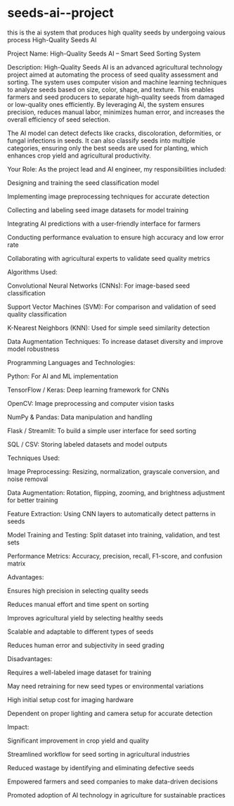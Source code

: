 # seeds-ai--project
this is the ai system that produces high quality seeds by undergoing vaious process
High-Quality Seeds AI

Project Name: High-Quality Seeds AI – Smart Seed Sorting System

Description:
High-Quality Seeds AI is an advanced agricultural technology project aimed at automating the process of seed quality assessment and sorting. The system uses computer vision and machine learning techniques to analyze seeds based on size, color, shape, and texture. This enables farmers and seed producers to separate high-quality seeds from damaged or low-quality ones efficiently. By leveraging AI, the system ensures precision, reduces manual labor, minimizes human error, and increases the overall efficiency of seed selection.

The AI model can detect defects like cracks, discoloration, deformities, or fungal infections in seeds. It can also classify seeds into multiple categories, ensuring only the best seeds are used for planting, which enhances crop yield and agricultural productivity.

Your Role:
As the project lead and AI engineer, my responsibilities included:

Designing and training the seed classification model

Implementing image preprocessing techniques for accurate detection

Collecting and labeling seed image datasets for model training

Integrating AI predictions with a user-friendly interface for farmers

Conducting performance evaluation to ensure high accuracy and low error rate

Collaborating with agricultural experts to validate seed quality metrics

Algorithms Used:

Convolutional Neural Networks (CNNs): For image-based seed classification

Support Vector Machines (SVM): For comparison and validation of seed quality classification

K-Nearest Neighbors (KNN): Used for simple seed similarity detection

Data Augmentation Techniques: To increase dataset diversity and improve model robustness

Programming Languages and Technologies:

Python: For AI and ML implementation

TensorFlow / Keras: Deep learning framework for CNNs

OpenCV: Image preprocessing and computer vision tasks

NumPy & Pandas: Data manipulation and handling

Flask / Streamlit: To build a simple user interface for seed sorting

SQL / CSV: Storing labeled datasets and model outputs

Techniques Used:

Image Preprocessing: Resizing, normalization, grayscale conversion, and noise removal

Data Augmentation: Rotation, flipping, zooming, and brightness adjustment for better training

Feature Extraction: Using CNN layers to automatically detect patterns in seeds

Model Training and Testing: Split dataset into training, validation, and test sets

Performance Metrics: Accuracy, precision, recall, F1-score, and confusion matrix

Advantages:

Ensures high precision in selecting quality seeds

Reduces manual effort and time spent on sorting

Improves agricultural yield by selecting healthy seeds

Scalable and adaptable to different types of seeds

Reduces human error and subjectivity in seed grading

Disadvantages:

Requires a well-labeled image dataset for training

May need retraining for new seed types or environmental variations

High initial setup cost for imaging hardware

Dependent on proper lighting and camera setup for accurate detection

Impact:

Significant improvement in crop yield and quality

Streamlined workflow for seed sorting in agricultural industries

Reduced wastage by identifying and eliminating defective seeds

Empowered farmers and seed companies to make data-driven decisions

Promoted adoption of AI technology in agriculture for sustainable practices
